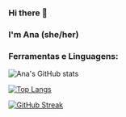### Hi there 👋
### I'm Ana (she/her) 

### Ferramentas e Linguagens:

<!--
**ana-sr/ana-sr** is a ✨ _special_ ✨ repository because its `README.md` (this file) appears on your GitHub profile.

Here are some ideas to get you started:

- 🔭 I’m currently working on ...
- 🌱 I’m currently learning ...
- 👯 I’m looking to collaborate on ...
- 🤔 I’m looking for help with ...
- 💬 Ask me about ...
- 📫 How to reach me: ...
- 😄 Pronouns: ...
- ⚡ Fun fact: ...
-->

![Ana's GitHub stats](https://github-readme-stats.vercel.app/api?username=ana-sr&show_icons=true&theme=panda&bg_color=3DDDA800&hide_border)

[![Top Langs](https://github-readme-stats.vercel.app/api/top-langs/?username=ana-sr&theme=panda&langs_count=3&bg_color=3DDDA800&hide_border)](https://github.com/ana-sr/github-readme-stats)
<!-- Streaks -->
[![GitHub Streak](http://github-readme-streak-stats.herokuapp.com?user=ana-sr&theme=bear&hide_border=true&locale=pt-br&date_format=j%20M%5B%20Y%5D&background=3DDDA800&ring=19f9d899&fire=19f9d899&currStreakNum=FF75B5&sideNums=19f9d899&dates=FF75B5&currStreakLabel=FF75B5&sideLabels=FF75B5)](https://git.io/streak-stats)
